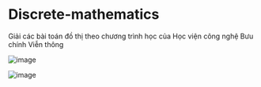 # Discrete-mathematics

Giải các bài toán đồ thị theo chương trình học của Học viện công nghệ Bưu chính Viễn thông

![image](https://github.com/Stellarhold170NT/Discrete-mathematics/assets/99376592/6245f3d6-600e-47ff-9590-e0ecb7f9e3e9)


![image](https://github.com/Stellarhold170NT/Discrete-mathematics/assets/99376592/b87296a3-44fb-4e90-ae88-69a4e2a01927)


